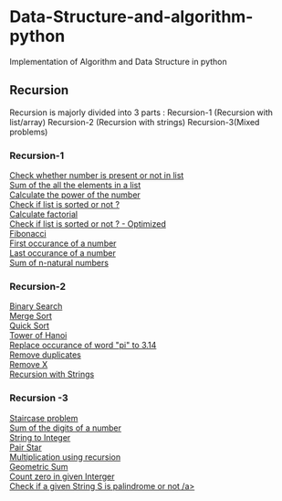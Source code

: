 # Data-Structure-and-algorithm-python
Implementation of Algorithm and Data Structure in python
<h2> Recursion</h2>
</h2>Recursion is majorly divided into 3 parts : Recursion-1 (Recursion with list/array) Recursion-2 (Recursion with strings)
Recursion-3(Mixed problems)</h2>

<h3>Recursion-1</h3>
<a href="https://github.com/iamcheerag/Data-Structure-and-algorithm-python/blob/master/Recursion-1/Check%20number%20in%20array.py">Check whether number is present or not in list</a>
<br/>
<a href="https://github.com/iamcheerag/Data-Structure-and-algorithm-python/blob/master/Recursion-1/Sum%20of%20array.py">Sum of the all the elements in a list </a>
<br/>
<a href = "https://github.com/iamcheerag/Data-Structure-and-algorithm-python/blob/master/Recursion-1/calculate%20power.py">Calculate the power of the number</a>
<br/>
<a href = "https://github.com/iamcheerag/Data-Structure-and-algorithm-python/blob/master/Recursion-1/Check%20if%20list%20sorted%20or%20not.py">Check if list is sorted or not ?</a><br/>
<a href = "https://github.com/iamcheerag/Data-Structure-and-algorithm-python/blob/master/Recursion-1/Factorial.py">Calculate factorial</a><br/>
<a href = "https://github.com/iamcheerag/Data-Structure-and-algorithm-python/blob/master/Recursion-1/check%20if%20list%20is%20sorted%20or%20not%20-2.py">Check if list is sorted or not ? - Optimized</a><br/>
<a href = "https://github.com/iamcheerag/Data-Structure-and-algorithm-python/blob/master/Recursion-1/fibonacci.py">Fibonacci</a><br/>
<a href = "https://github.com/iamcheerag/Data-Structure-and-algorithm-python/blob/master/Recursion-1/first%20index%20of%20a%20number.py">First occurance of a number</a><br/>
<a href = "https://github.com/iamcheerag/Data-Structure-and-algorithm-python/blob/master/Recursion-1/last%20index%20of%20Number.py">Last occurance of a number</a><br/>
<a href = "https://github.com/iamcheerag/Data-Structure-and-algorithm-python/tree/master/Recursion-1">Sum of n-natural numbers</a><br/>

<h3>Recursion-2</h3>
<a href="https://github.com/iamcheerag/Data-Structure-and-algorithm-python/blob/master/Recursion-2(recursion%20with%20string%20and%20sorting%20algos)/binary%20search.py">Binary Search</a><br/>
<a href="https://github.com/iamcheerag/Data-Structure-and-algorithm-python/blob/master/Recursion-2(recursion%20with%20string%20and%20sorting%20algos)/merge%20sort.py">Merge Sort</a><br/>
<a href="https://github.com/iamcheerag/Data-Structure-and-algorithm-python/blob/master/Recursion-2(recursion%20with%20string%20and%20sorting%20algos)/Quick%20sort.py">Quick Sort</a><br/>
<a href="https://github.com/iamcheerag/Data-Structure-and-algorithm-python/blob/master/Recursion-2(recursion%20with%20string%20and%20sorting%20algos)/tower%20of%20hanoi.py">Tower of Hanoi</a><br/>
<a href="https://github.com/iamcheerag/Data-Structure-and-algorithm-python/blob/master/Recursion-2(recursion%20with%20string%20and%20sorting%20algos)/replace%20pi.py">Replace occurance of word "pi" to 3.14</a><br/>
<a href="https://github.com/iamcheerag/Data-Structure-and-algorithm-python/blob/master/Recursion-2(recursion%20with%20string%20and%20sorting%20algos)/remove%20duplicated%20recursively.py">Remove duplicates</a><br/>
<a href="https://github.com/iamcheerag/Data-Structure-and-algorithm-python/blob/master/Recursion-2(recursion%20with%20string%20and%20sorting%20algos)/Remove%20X.py">Remove X</a><br/>
<a href = "https://github.com/iamcheerag/Data-Structure-and-algorithm-python/blob/master/Recursion-2(recursion%20with%20string%20and%20sorting%20algos)/Recursion%20with%20strings.py">Recursion with Strings</a><br/>

<h3> Recursion -3 </h3>
<a href = "https://github.com/iamcheerag/Data-Structure-and-algorithm-python/blob/master/Recursion%20assignment/staircase.py">Staircase problem</a><br/>
<a href = "https://github.com/iamcheerag/Data-Structure-and-algorithm-python/blob/master/Recursion%20assignment/Sum%20of%20digits%20(recursive).py">Sum of the digits of a number</a><br/>
<a href = "https://github.com/iamcheerag/Data-Structure-and-algorithm-python/blob/master/Recursion%20assignment/String%20to%20Integer.py">String to Integer</a><br/>
<a href = "https://github.com/iamcheerag/Data-Structure-and-algorithm-python/blob/master/Recursion%20assignment/Pair%20Star.py">Pair Star</a><br/>
<a href = "https://github.com/iamcheerag/Data-Structure-and-algorithm-python/blob/master/Recursion%20assignment/Multiplication%20(recursive).py">Multiplication using recursion</a><br/>
<a href = "https://github.com/iamcheerag/Data-Structure-and-algorithm-python/blob/master/Recursion%20assignment/Geometric%20Sum.py">Geometric Sum</a><br/>
<a href = "https://github.com/iamcheerag/Data-Structure-and-algorithm-python/blob/master/Recursion%20assignment/Count%20zero.py">Count zero in given Interger</a><br/>
<a href = "https://github.com/iamcheerag/Data-Structure-and-algorithm-python/blob/master/Recursion%20assignment/Check%20Palindrome%20(recursive).py">Check if a given String S is palindrome or not /a><br/>

